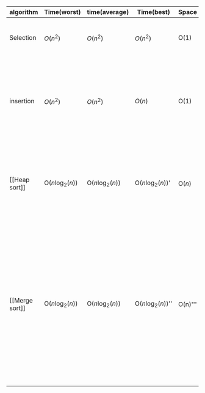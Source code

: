 | algorithm      | Time(worst)     | time(average)   | Time(best) | Space | Properties                                                                                                                                                                                     |
| -------------- | --------------- | --------------- | ---------- | ----- | ---------------------------------------------------------------------------------------------------------------------------------------------------------------------------------------------- |
| Selection      | $O(n^2)$        | $O(n^2)$        | $O(n^2)$   | O(1)  | Slow. In-place. For small datasets (< 1K).                                                                                                                                                     |
| insertion      | $O(n^2)$        | $O(n^2)$        | $O(n)$     | O(1)  | Generally slow. In-place. For small datasets (< 1K). Can be O (n) time for nearly sorted sequences.                                                                                            |
| [[Heap sort]]  | O($n\log_2(n)$) | O($n\log_2(n)$) |       O($n\log_2(n)$)'     |   O($n$)    | Fast. In-place. For large datasets (1K - 1M). 'Best O (n) time only if all elements are equal!                                                                                                 |
| [[Merge sort]] | O($n\log_2(n)$) | O($n\log_2(n)$) |       O($n\log_2(n)$)''     |     O(n)'''  | Fast. Sequential data access. For huge data sets (> 1M). ''Can be made to have best (n) time, but only if sequence is sorted. '''Difficult to implement in-place, beyond scope of this course. |
